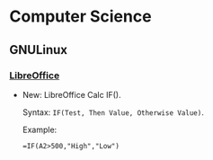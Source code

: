 # Computer Science

## GNULinux

### [LibreOffice](libreoffice.md)

* New: LibreOffice Calc IF().

    Syntax: `IF(Test, Then Value, Otherwise Value)`.
    
    Example:
    
    ```excel
    =IF(A2>500,"High","Low")
    ```